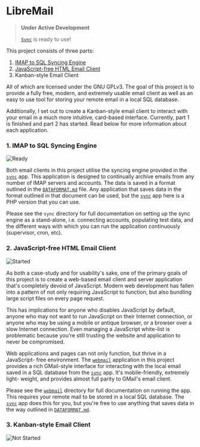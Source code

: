 # LibreMail

> **Under Active Development**
>
> [`Sync`](sync) is ready to use!

This project consists of three parts:

1. [IMAP to SQL Syncing Engine](#1-imap-to-sql-syncing-engine)
2. [JavaScript-free HTML Email Client](#2-javascript-free-html-email-client)
3. Kanban-style Email Client

All of which are licensed under the GNU GPLv3. The goal of this project is to
provide a fully free, modern, and extremely usable email client as well as an
easy to use tool for storing your remote email in a local SQL database.

Additionally, I set out to create a Kanban-style email client to interact with
your email in a much more intuitive, card-based interface. Currently, part 1 is
finished and part 2 has started. Read below for more information about each
application.

### 1. IMAP to SQL Syncing Engine

![Ready](https://img.shields.io/badge/status-ready-brightgreen.svg?style=flat-square)

Both email clients in this project utilise the syncing engine provided in the
[`sync`](sync) app. This application is designed to continually archive emails
from any number of IMAP servers and accounts. The data is saved in a format
outlined in the [`DATAFORMAT.md`](DATAFORMAT.md) file. Any application that
saves data in the format outlined in that document can be used, but the
[`sync`](sync) app here is a PHP version that you can use.

Please see the `sync` directory for full documentation on setting up the sync
engine as a stand-alone, i.e. connecting accounts, populating test data, and
the different ways with which you can run the application continuously
(supervisor, cron, etc).

### 2. JavaScript-free HTML Email Client

![Started](https://img.shields.io/badge/status-started-yellow.svg?style=flat-square)

As both a case-study and for usability's sake, one of the primary goals of this
project is to create a web-based email client and server application that's
completely devoid of JavaScript. Modern web development has fallen into a
pattern of not only requiring JavaScript to function, but also bundling large
script files on every page request.

This has implications for anyone who disables JavaScript by default, anyone who
may not want to run JavaScript on their Internet connection, or anyone who may
be using a mobile or antique browser, or a browser over a slow Internet
connection. Even managing a JavaScript white-list is problematic because you're
still trusting the website and application to never be compromised.

Web applications and pages can not only function, but thrive in a JavaScript-
free environment. The [`webmail`](webmail) application in this project provides
a rich GMail-style interface for interacting with the local email saved in a SQL
database from the [`sync`](sync) app. It's mobile-friendly, extremely light-
weight, and provides almost full parity to GMail's email client.

Please see the [`webmail`](webmail) directory for full documentation on running
the app. This requires your remote mail to be stored in a local SQL database.
The [`sync`](sync) app does this for you, but you're free to use anything that
saves data in the way outlined in [`DATAFORMAT.md`](DATAFORMAT.md).

### 3. Kanban-style Email Client

![Not Started](https://img.shields.io/badge/status-not%20started-lightgrey.svg?style=flat-square)

